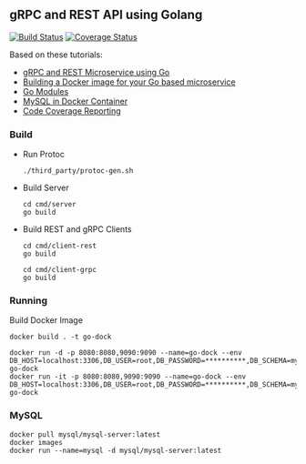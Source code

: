 ## gRPC and REST API using Golang

[![Build Status](https://travis-ci.org/arunkpatra/go-grpc-http-rest-microservice-tutorial.svg?branch=main)](https://travis-ci.org/arunkpatra/go-grpc-http-rest-microservice-tutorial)
[![Coverage Status](https://coveralls.io/repos/github/arunkpatra/go-grpc-http-rest-microservice-tutorial/badge.svg?branch=main)](https://coveralls.io/github/arunkpatra/go-grpc-http-rest-microservice-tutorial?branch=main)

Based on these tutorials:

- [gRPC and REST Microservice using Go](https://medium.com/@amsokol.com/tutorial-how-to-develop-go-grpc-microservice-with-http-rest-endpoint-middleware-kubernetes-daebb36a97e9)
- [Building a Docker image for your Go based microservice](https://levelup.gitconnected.com/complete-guide-to-create-docker-container-for-your-golang-application-80f3fb59a15e)
- [Go Modules](https://insujang.github.io/2020-04-04/go-modules/)
- [MySQL in Docker Container](https://phoenixnap.com/kb/mysql-docker-container)
- [Code Coverage Reporting](https://github.com/mattn/goveralls)

### Build

- Run Protoc
  ``` 
  ./third_party/protoc-gen.sh
  ```
- Build Server
    ``` 
    cd cmd/server
    go build
    ```

- Build REST and gRPC Clients
    ``` 
    cd cmd/client-rest
    go build
    
    cd cmd/client-grpc
    go build
    ```
### Running
Build Docker Image
```
docker build . -t go-dock  
```
```
docker run -d -p 8080:8080,9090:9090 --name=go-dock --env DB_HOST=localhost:3306,DB_USER=root,DB_PASSWORD=**********,DB_SCHEMA=mysql go-dock
docker run -it -p 8080:8080,9090:9090 --name=go-dock --env DB_HOST=localhost:3306,DB_USER=root,DB_PASSWORD=**********,DB_SCHEMA=mysql go-dock
```

### MySQL

```
docker pull mysql/mysql-server:latest
docker images
docker run --name=mysql -d mysql/mysql-server:latest

```

